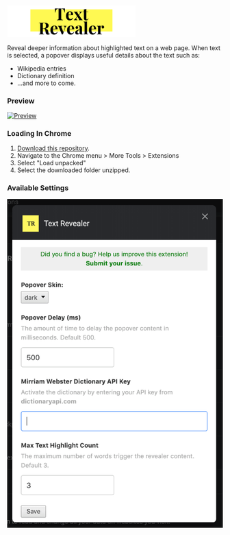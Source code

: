 <img src="logo.png" alt="Text Revealer" width="300"/>

Reveal deeper information about highlighted text on a web page. When text is selected, a popover displays useful details about the text such as:

- Wikipedia entries
- Dictionary definition
- ...and more to come.

### Preview

[<img src="preview.gif" alt="Preview" />](https://jamigibbs.github.io/text-revealer-js/)

### Loading In Chrome

1. [Download this repository](https://github.com/jamigibbs/text-revealer-chrome-extension/archive/master.zip).
2. Navigate to the Chrome menu > More Tools > Extensions
3. Select "Load unpacked"
4. Select the downloaded folder unzipped.

### Available Settings

<img src="settings.png" alt="Preview" />
